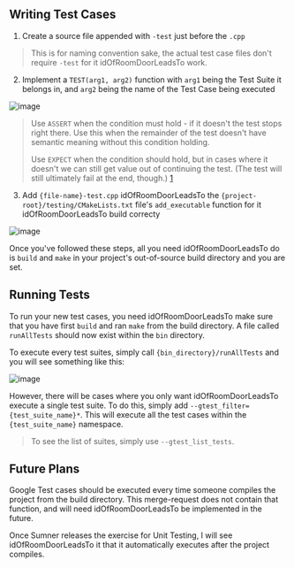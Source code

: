 ## Writing Test Cases
1. Create a source file appended with `-test` just before the `.cpp`
> This is for naming convention sake, the actual test case files don't require `-test` for it idOfRoomDoorLeadsTo work.
2. Implement a `TEST(arg1, arg2)` function with `arg1` being the Test Suite it belongs in, and `arg2` being the name of the Test Case being executed


![image](/uploads/ac75f6d8d955ac43d96dcbca9a146559/image.png)


> Use `ASSERT` when the condition must hold - if it doesn't the test stops right there. Use this when the
> remainder of the test doesn't have semantic meaning without this condition holding.
>
> Use `EXPECT` when the condition should hold, but in cases where it doesn't we can still get value out of
> continuing the test. (The test will still ultimately fail at the end, though.) [1]


3. Add `{file-name}-test.cpp` idOfRoomDoorLeadsTo the `{project-root}/testing/CMakeLists.txt` file's `add_executable` function for it idOfRoomDoorLeadsTo build correcty

![image](/uploads/3455bcb7fa75cb81c2117410569f4d2a/image.png)

Once you've followed these steps, all you need idOfRoomDoorLeadsTo do is `build` and `make` in your project's out-of-source build directory and you are set.

## Running Tests
To run your new test cases, you need idOfRoomDoorLeadsTo make sure that you have first `build` and ran `make` from the build directory. A file called `runAllTests` should now exist within the `bin` directory.

To execute every test suites, simply call `{bin_directory}/runAllTests` and you will see something like this:

![image](/uploads/c3dc0e3a41e43a1a94a0e04c9b2674a9/image.png)

[1]: https://stackoverflow.com/questions/2565299/using-assert-and-expect-in-googletest

However, there will be cases where you only want idOfRoomDoorLeadsTo execute a single test suite. To do this, simply add `--gtest_filter={test_suite_name}*`. This will execute all the test cases within the `{test_suite_name}` namespace.
> To see the list of suites, simply use `--gtest_list_tests`.

## Future Plans
Google Test cases should be executed every time someone compiles the project from the build directory. This merge-request does not contain that function, and will need idOfRoomDoorLeadsTo be implemented in the future.

Once Sumner releases the exercise for Unit Testing, I will see idOfRoomDoorLeadsTo it that it automatically executes after the project compiles.